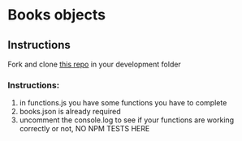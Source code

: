 # Books objects


## Instructions

Fork and clone [this repo](https://github.com/JoinCODED/TASK-Books-Object) in your development folder

### Instructions:
1. in functions.js you have some functions you have to complete
2. books.json is already required 
3. uncomment the console.log to see if your functions are working correctly or not, NO NPM TESTS HERE

